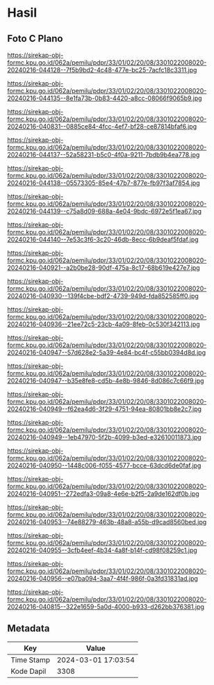 # Hasil

## Foto C Plano

https://sirekap-obj-formc.kpu.go.id/062a/pemilu/pdpr/33/01/02/20/08/3301022008020-20240216-044128--7f5b9bd2-4c48-477e-bc25-7acfc18c3311.jpg

https://sirekap-obj-formc.kpu.go.id/062a/pemilu/pdpr/33/01/02/20/08/3301022008020-20240216-044135--8e1fa73b-0b83-4420-a8cc-08066f9065b9.jpg

https://sirekap-obj-formc.kpu.go.id/062a/pemilu/pdpr/33/01/02/20/08/3301022008020-20240216-040831--0885ce84-4fcc-4ef7-bf28-ce87814bfaf6.jpg

https://sirekap-obj-formc.kpu.go.id/062a/pemilu/pdpr/33/01/02/20/08/3301022008020-20240216-044137--52a58231-b5c0-4f0a-9211-7bdb9b4ea778.jpg

https://sirekap-obj-formc.kpu.go.id/062a/pemilu/pdpr/33/01/02/20/08/3301022008020-20240216-044138--05573305-85e4-47b7-877e-fb97f3af7854.jpg

https://sirekap-obj-formc.kpu.go.id/062a/pemilu/pdpr/33/01/02/20/08/3301022008020-20240216-044139--c75a8d09-688a-4e04-9bdc-6972e5f1ea67.jpg

https://sirekap-obj-formc.kpu.go.id/062a/pemilu/pdpr/33/01/02/20/08/3301022008020-20240216-044140--7e53c3f6-3c20-46db-8ecc-6b9deaf5fdaf.jpg

https://sirekap-obj-formc.kpu.go.id/062a/pemilu/pdpr/33/01/02/20/08/3301022008020-20240216-040921--a2b0be28-90df-475a-8c17-68b619e427e7.jpg

https://sirekap-obj-formc.kpu.go.id/062a/pemilu/pdpr/33/01/02/20/08/3301022008020-20240216-040930--139f4cbe-bdf2-4739-949d-fda852585ff0.jpg

https://sirekap-obj-formc.kpu.go.id/062a/pemilu/pdpr/33/01/02/20/08/3301022008020-20240216-040936--21ee72c5-23cb-4a09-8feb-0c530f342113.jpg

https://sirekap-obj-formc.kpu.go.id/062a/pemilu/pdpr/33/01/02/20/08/3301022008020-20240216-040947--57d628e2-5a39-4e84-bc4f-c55bb0394d8d.jpg

https://sirekap-obj-formc.kpu.go.id/062a/pemilu/pdpr/33/01/02/20/08/3301022008020-20240216-040947--b35e8fe8-cd5b-4e8b-9846-8d086c7c66f9.jpg

https://sirekap-obj-formc.kpu.go.id/062a/pemilu/pdpr/33/01/02/20/08/3301022008020-20240216-040949--f62ea4d6-3f29-4751-94ea-80801bb8e2c7.jpg

https://sirekap-obj-formc.kpu.go.id/062a/pemilu/pdpr/33/01/02/20/08/3301022008020-20240216-040949--1eb47970-5f2b-4099-b3ed-e32610011873.jpg

https://sirekap-obj-formc.kpu.go.id/062a/pemilu/pdpr/33/01/02/20/08/3301022008020-20240216-040950--1448c006-f055-4577-bcce-63dcd6de0faf.jpg

https://sirekap-obj-formc.kpu.go.id/062a/pemilu/pdpr/33/01/02/20/08/3301022008020-20240216-040951--272edfa3-09a8-4e6e-b2f5-2a9de162df0b.jpg

https://sirekap-obj-formc.kpu.go.id/062a/pemilu/pdpr/33/01/02/20/08/3301022008020-20240216-040953--74e88279-463b-48a8-a55b-d9cad8560bed.jpg

https://sirekap-obj-formc.kpu.go.id/062a/pemilu/pdpr/33/01/02/20/08/3301022008020-20240216-040955--3cfb4eef-4b34-4a8f-b14f-cd98f08259c1.jpg

https://sirekap-obj-formc.kpu.go.id/062a/pemilu/pdpr/33/01/02/20/08/3301022008020-20240216-040956--e07ba094-3aa7-4f4f-986f-0a3fd31831ad.jpg

https://sirekap-obj-formc.kpu.go.id/062a/pemilu/pdpr/33/01/02/20/08/3301022008020-20240216-040815--322e1659-5a0d-4000-b933-d262bb376381.jpg


## Metadata

| Key        | Value               |
| ---------- | ------------------- |
| Time Stamp | 2024-03-01 17:03:54 |
| Kode Dapil | 3308                |




